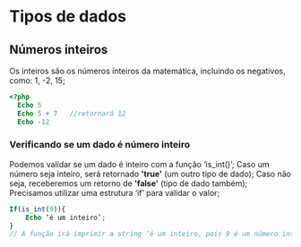 # Tipos de dados

## Números inteiros
Os inteiros são os números inteiros da matemática, incluindo os negativos, como: 1, -2, 15;
```php
<?php
  Echo 5
  Echo 5 + 7   //retornará 12
  Echo -12
```

### Verificando se um dado é número inteiro
Podemos validar se um dado é inteiro com a função ‘is_int()’;
Caso um número seja inteiro, será retornado <strong>'true'</strong> (um outro tipo de dado);
Caso não seja, receberemos um retorno de <strong>'false'</strong> (tipo de dado também);
Precisamos utilizar uma estrutura ‘if’ para validar o valor;
```php
If(is_int(9)){
	Echo ‘é um inteiro’;
}
// A função irá imprimir a string ‘é um inteiro, pois 9 é um número inteiro
```
